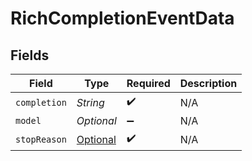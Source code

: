 # RichCompletionEventData


## Fields

| Field                                                     | Type                                                      | Required                                                  | Description                                               |
| --------------------------------------------------------- | --------------------------------------------------------- | --------------------------------------------------------- | --------------------------------------------------------- |
| `completion`                                              | *String*                                                  | :heavy_check_mark:                                        | N/A                                                       |
| `model`                                                   | *Optional<String>*                                        | :heavy_minus_sign:                                        | N/A                                                       |
| `stopReason`                                              | [Optional<StopReason>](../../models/shared/StopReason.md) | :heavy_check_mark:                                        | N/A                                                       |